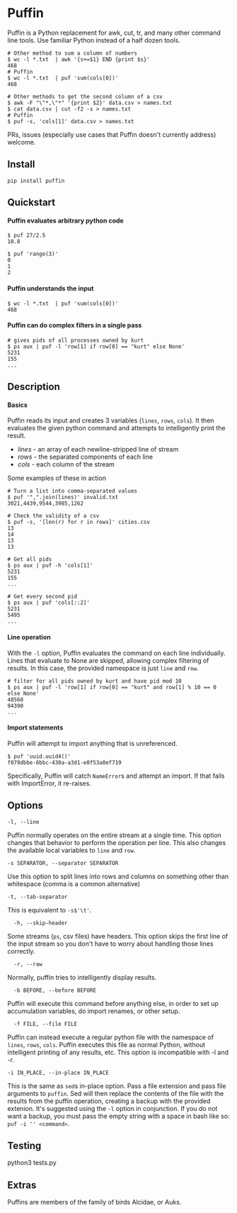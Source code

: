 # Puffin

Puffin is a Python replacement for awk, cut, tr, and many other command line tools. Use familiar Python instead of a half dozen tools.

    # Other method to sum a column of numbers
    $ wc -l *.txt  | awk '{s+=$1} END {print $s}'
    468
    # Puffin
    $ wc -l *.txt  | puf 'sum(cols[0])'
    468

    # Other methods to get the second column of a csv
    $ awk -F "\"*,\"*" '{print $2}' data.csv > names.txt
    $ cat data.csv | cut -f2 -s > names.txt
    # Puffin
    $ puf -s, 'cols[1]' data.csv > names.txt


PRs, issues (especially use cases that Puffin doesn't currently address) welcome.

## Install

    pip install puffin

## Quickstart

#### Puffin evaluates arbitrary python code

    $ puf 27/2.5
    10.8

    $ puf 'range(3)'
    0
    1
    2

#### Puffin understands the input

    $ wc -l *.txt  | puf 'sum(cols[0])'
    468

#### Puffin can do complex filters in a single pass

    # gives pids of all processes owned by kurt
    $ ps aux | puf -l 'row[1] if row[0] == "kurt" else None'
    5231
    155
    ...

## Description

#### Basics

Puffin reads its input and creates 3 variables (`lines`, `rows`, `cols`). It then evaluates
the given python command and attempts to intelligently print the result.

- *lines* - an array of each newline-stripped line of stream
- *rows* - the separated components of each line
- *cols* - each column of the stream

Some examples of these in action

    # Turn a list into comma-separated values
    $ puf '",".join(lines)' invalid.txt
    3021,4439,9544,3985,1262

    # Check the validity of a csv
    $ puf -s, '[len(r) for r in rows]' cities.csv
    13
    14
    13
    13

    # Get all pids
    $ ps aux | puf -h 'cols[1]'
    5231
    155
    ...

    # Get every second pid
    $ ps aux | puf 'cols[::2]'
    5231
    5495
    ...

#### Line operation

With the `-l` option, Puffin evaluates the command on each line individually.
Lines that evaluate to None are skipped, allowing complex filtering of results.
In this case, the provided namespace is just `line` and `row`.

    # filter for all pids owned by kurt and have pid mod 10
    $ ps aux | puf -l 'row[1] if row[0] == "kurt" and row[1] % 10 == 0 else None'
    48560
    94390
    ...

#### Import statements

Puffin will attempt to import anything that is unreferenced.

    $ puf 'uuid.uuid4()'
    f079dbbe-6bbc-430a-a3d1-e0f53a0ef719

Specifically, Puffin will catch `NameError`s and attempt an import. If that fails with ImportError, it re-raises.

## Options

    -l, --line

Puffin normally operates on the entire stream at a single time. This option changes that behavior to perform the operation per line.
This also changes the available local variables to `line` and `row`.

    -s SEPARATOR, --separator SEPARATOR

Use this option to split lines into rows and columns on something other than whitespace (comma is a common alternative)

    -t, --tab-separator

This is equivalent to `-s$'\t'`.

      -h, --skip-header

Some streams (`ps`, csv files) have headers. This option skips the first line of the input stream so you don't have to worry about
handling those lines correctly.

      -r, --raw

Normally, puffin tries to intelligently display results.

      -b BEFORE, --before BEFORE

Puffin will execute this command before anything else, in order to set up accumulation variables, do import renames, or other setup.

      -f FILE, --file FILE

Puffin can instead execute a regular python file with the namespace of `lines`, `rows`, `cols`. Puffin executes this file
as normal Python, without intelligent printing of any results, etc. This option is incompatible with -l and -r.

    -i IN_PLACE, --in-place IN_PLACE

This is the same as `sed`s in-place option. Pass a file extension and pass file arguments to `puffin`. Sed will then replace the contents of the file
with the results from the puffin operation, creating a backup with the provided extenion. It's suggested using the `-l` option in conjunction. If you
do not want a backup, you must pass the empty string with a space in bash like so: `puf -i '' <command>`.

## Testing

python3 tests.py

## Extras

Puffins are members of the family of birds Alcidae, or Auks.
